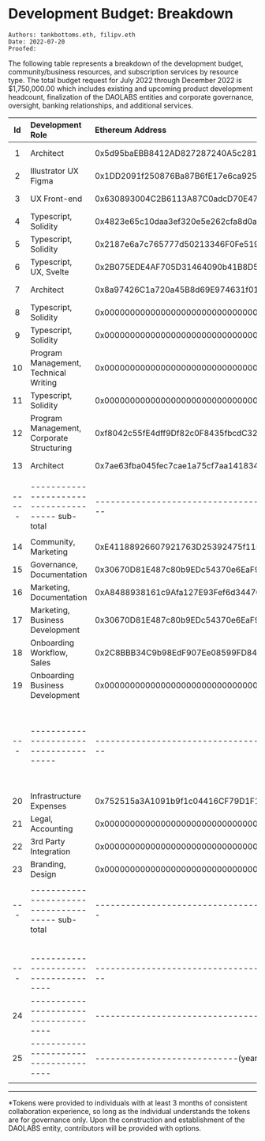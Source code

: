 # Development Budget: Breakdown

```
Authors: tankbottoms.eth, filipv.eth
Date: 2022-07-20
Proofed:
```

The following table represents a breakdown of the development budget, community/business resources, and subscription services by resource type. The total budget request for July 2022 through December 2022 is $1,750,000.00 which includes existing and upcoming product development headcount, finalization of the DAOLABS entities and corporate governance, oversight, banking relationships, and additional services.

|  Id   | Development Role                                 | Ethereum Address                            |        Monthly |    Annualized |    Onetime |    Tokens |
| :---: | :----------------------------------------------- | :------------------------------------------ | -------------: | ------------: | ---------: | --------: |
|   1   | Architect                                        | 0x5d95baEBB8412AD827287240A5c281E3bB30d27E  | -------------- | ------------- | ---------- |   100,000 |
|   2   | Illustrator UX Figma                             | 0x1DD2091f250876Ba87B6fE17e6ca925e1B1c0CF0  | -------------- | ------------- | ---------- |   100,000 |
|   3   | UX Front-end                                     | 0x630893004C2B6113A87C0adcD70E478A52be1e70  | -------------- | ------------- | ---------- |   100,000 |
|   4   | Typescript, Solidity                             | 0x4823e65c10daa3ef320e5e262cfa8d0a059e02a6  | -------------- | ------------- | ---------- |   100,000 |
|   5   | Typescript, Solidity                             | 0x2187e6a7c765777d50213346F0Fe519fCA706fbD  | -------------- | ------------- | ---------- |         - |
|   6   | Typescript, UX, Svelte                           | 0x2B075EDE4AF705D31464090b41B8D5C3CA9da84c  | -------------- | ------------- | ---------- |         - |
|   7   | Architect                                        | 0x8a97426C1a720a45B8d69E974631f01f1168232B  | -------------- | ------------- | ---------- |   100,000 |
|   8   | Typescript, Solidity                             | 0x0000000000000000000000000000000000000000  | -------------- | ------------- | ---------- |         - |
|   9   | Typescript, Solidity                             | 0x0000000000000000000000000000000000000000  | -------------- | ------------- | ---------- |         - |
|  10   | Program Management, Technical Writing            | 0x0000000000000000000000000000000000000000  | -------------- | ------------- | ---------- |         - |
|  11   | Typescript, Solidity                             | 0x0000000000000000000000000000000000000000  | -------------- | ------------- | ---------- |         - |
|  12   | Program Management, Corporate Structuring        | 0xf8042c55fE4dff9Df82c0F8435fbcdC32fe60A69  | -------------- | ------------- | ---------- |         - |
|  13   | Architect                                        | 0x7ae63fba045fec7cae1a75cf7aa14183483b8397  | -------------- | ------------- | ---------- |   100,000 |
|       |                                                  |                                             |                |               |            |           |
| ----- | -------------------------------------- sub-total | ------------------------------------------- | -- $318,000.00 | -- $3,816,000 | $90,000.00 |  -------- |
|       |                                                  |                                             |                |               |            |           |
|  14   | Community, Marketing                             | 0xE41188926607921763D25392475f1156AC5f9033  | -------------- | ------------- | ---------- |   100,000 |
|  15   | Governance, Documentation                        | 0x30670D81E487c80b9EDc54370e6EaF943B6EAB39  | -------------- | ------------- | ---------- |   100,000 |
|  16   | Marketing, Documentation                         | 0xA8488938161c9Afa127E93Fef6d3447051588664  | -------------- | ------------- | ---------- |   100,000 |
|  17   | Marketing, Business Development                  | 0x30670D81E487c80b9EDc54370e6EaF943B6EAB39  | -------------- | ------------- | ---------- |   100,000 |
|  18   | Onboarding Workflow, Sales                       | 0x2C8BBB34C9b98EdF907Ee08599FD8407ee5Ba284  | -------------- | ------------- | ---------- |   100,000 |
|  19   | Onboarding Business Development                  | 0x0000000000000000000000000000000000000000  | -------------- | ------------- | ---------- |   100,000 |
|       |                                                  |                                             | -------------- | ------------- | ---------- |           |
|  ---  | --------------------------------------           | ------------------------------------------- | -------------- | ------------- | ---------- |           |
|       |                                                  |                                             | -------------- | ------------- | ---------- |           |
|  20   | Infrastructure Expenses                          | 0x752515a3A1091b9f1c04416CF79D1F14d2340085  | -------------- | ------------- | ---------- |         - |
|  21   | Legal, Accounting                                | 0x0000000000000000000000000000000000000000  | -------------- | ------------- | ---------- |         - |
|  22   | 3rd Party Integration                            | 0x0000000000000000000000000000000000000000  | -------------- | ------------- | ---------- |           |
|  23   | Branding, Design                                 | 0x0000000000000000000000000000000000000000  | -------------- | ------------- | ---------- |           |
|       |                                                  |                                             |                |               |            |           |
|  ---  | -------------------------------------- sub-total | ------------------------------------------  | -------$70,000 | -----$840,000 | --$115,000 |   ------- |
|       |                                                  |                                             |                |               |            |           |
|       |                                                  |                                             |                | ----sub-total | -sub-total |           |
|  ---  | -------------------------------------            | ------------------------------------------- |  ------------- | ------------- |   -------- |  -------- |
|  24   | -------------------------------------            | --------------------------------------total |       $388,000 |    $4,656,000 |   $205,000 | 1,100,000 |
|  25   | -------------------------------------            | ----------------------------(year end 2022) |  $1,552,000.00 | $2,328,000.00 |   $205,000 | 1,100,000 |
|       |                                                  |                                             |                |               |            |           |

---

[^0]: Application architect
[^1]: User Experience, Design, Prototyping in Figma
[^2]: Typescript, Svelte Implementation, CSS
[^3]: Typescript, Svelte Implementation, CSS
[^4]: Consulting via Action Engine
[^5]: Consulting via Action Engine
[^7]: Ethereum Solidity Smart Contract development
[^10]: filipv.eth governance, technical writing, program management Github
[^12]: benreed.eth governance for DAOLABS, and application program management

\*Tokens were provided to individuals with at least 3 months of consistent collaboration experience, so long as the individual understands the tokens are for governance only. Upon the construction and establishment of the DAOLABS entity, contributors will be provided with options.
